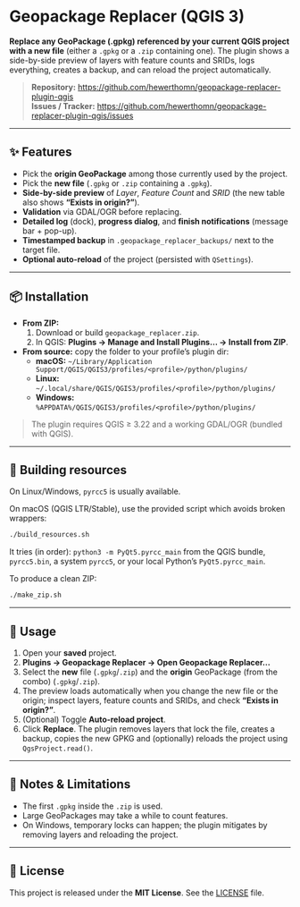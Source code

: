 # Geopackage Replacer (QGIS 3)

**Replace any GeoPackage (.gpkg) referenced by your current QGIS project with a new file** (either a `.gpkg` or a `.zip` containing one). The plugin shows a side-by-side preview of layers with feature counts and SRIDs, logs everything, creates a backup, and can reload the project automatically.

> **Repository:** <https://github.com/hewerthomn/geopackage-replacer-plugin-qgis>  
> **Issues / Tracker:** <https://github.com/hewerthomn/geopackage-replacer-plugin-qgis/issues>

---

## ✨ Features
- Pick the **origin GeoPackage** among those currently used by the project.
- Pick the **new file** (`.gpkg` or `.zip` containing a `.gpkg`).
- **Side-by-side preview** of *Layer*, *Feature Count* and *SRID* (the new table also shows **“Exists in origin?”**).
- **Validation** via GDAL/OGR before replacing.
- **Detailed log** (dock), **progress dialog**, and **finish notifications** (message bar + pop-up).
- **Timestamped backup** in `.geopackage_replacer_backups/` next to the target file.
- **Optional auto-reload** of the project (persisted with `QSettings`).

---

## 📦 Installation
- **From ZIP:**
  1. Download or build `geopackage_replacer.zip`.
  2. In QGIS: **Plugins → Manage and Install Plugins… → Install from ZIP**.
- **From source:** copy the folder to your profile’s plugin dir:
  - **macOS:** `~/Library/Application Support/QGIS/QGIS3/profiles/<profile>/python/plugins/`
  - **Linux:** `~/.local/share/QGIS/QGIS3/profiles/<profile>/python/plugins/`
  - **Windows:** `%APPDATA%/QGIS/QGIS3/profiles/<profile>/python/plugins/`

> The plugin requires QGIS ≥ 3.22 and a working GDAL/OGR (bundled with QGIS).

---

## 🔧 Building resources
On Linux/Windows, `pyrcc5` is usually available.

On macOS (QGIS LTR/Stable), use the provided script which avoids broken wrappers:
```bash
./build_resources.sh
```

It tries (in order): `python3 -m PyQt5.pyrcc_main` from the QGIS bundle, `pyrcc5.bin`, a system `pyrcc5`, or your local Python’s `PyQt5.pyrcc_main`.

To produce a clean ZIP:

```bash
./make_zip.sh
```

---

## 🚀 Usage

1. Open your **saved** project.
2. **Plugins → Geopackage Replacer → Open Geopackage Replacer…**
3. Select the **new** file (`.gpkg`/`.zip`) and the **origin** GeoPackage (from the combo) (`.gpkg`/`.zip`).
4. The preview loads automatically when you change the new file or the origin; inspect layers, feature counts and SRIDs, and check **“Exists in origin?”**.
5. (Optional) Toggle **Auto‑reload project**.
6. Click **Replace**. The plugin removes layers that lock the file, creates a backup, copies the new GPKG and (optionally) reloads the project using `QgsProject.read()`.

---

## 📝 Notes & Limitations

- The first `.gpkg` inside the `.zip` is used.
- Large GeoPackages may take a while to count features.
- On Windows, temporary locks can happen; the plugin mitigates by removing layers and reloading the project.

---


## 📄 License

This project is released under the **MIT License**. See the [LICENSE](LICENSE) file.